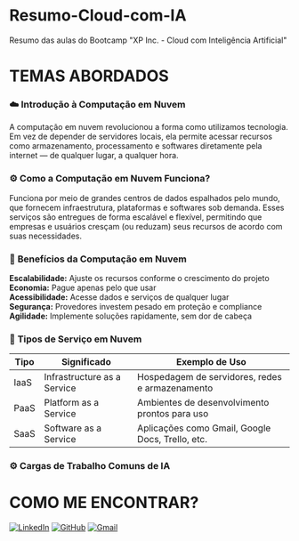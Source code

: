 # Resumo-Cloud-com-IA
Resumo das aulas do Bootcamp "XP Inc. - Cloud com Inteligência Artificial"

# **TEMAS ABORDADOS**

### ☁️ **Introdução à Computação em Nuvem**
A computação em nuvem revolucionou a forma como utilizamos tecnologia. Em vez de depender de servidores locais, ela permite acessar recursos como armazenamento, processamento e softwares diretamente pela internet — de qualquer lugar, a qualquer hora.

### ⚙️ **Como a Computação em Nuvem Funciona?**
Funciona por meio de grandes centros de dados espalhados pelo mundo, que fornecem infraestrutura, plataformas e softwares sob demanda. Esses serviços são entregues de forma escalável e flexível, permitindo que empresas e usuários cresçam (ou reduzam) seus recursos de acordo com suas necessidades.

### 🚀 **Benefícios da Computação em Nuvem**
**Escalabilidade:** Ajuste os recursos conforme o crescimento do projeto\
**Economia:** Pague apenas pelo que usar\
**Acessibilidade:** Acesse dados e serviços de qualquer lugar\
**Segurança:** Provedores investem pesado em proteção e compliance\
**Agilidade:** Implemente soluções rapidamente, sem dor de cabeça

### 🔧 **Tipos de Serviço em Nuvem**
| Tipo  | Significado                 | Exemplo de Uso                                        |
|-------|-----------------------------|--------------------------------------------------------|
| IaaS  | Infrastructure as a Service | Hospedagem de servidores, redes e armazenamento       |
| PaaS  | Platform as a Service       | Ambientes de desenvolvimento prontos para uso         |
| SaaS  | Software as a Service       | Aplicações como Gmail, Google Docs, Trello, etc.      |

### ⚙️ **Cargas de Trabalho Comuns de IA**

# **COMO ME ENCONTRAR?**
[![LinkedIn](https://img.shields.io/badge/LinkedIn-000000?style=for-the-badge&logo=linkedin&logoColor=white)](https://www.linkedin.com/in/rafaeloliveirarso/) 
[![GitHub](https://img.shields.io/badge/GitHub-100000?style=for-the-badge&logo=github&logoColor=white)](https://github.com/rafaeloliveirarso)
[![Gmail](https://img.shields.io/badge/Gmail-000000?style=for-the-badge&logo=gmail&logoColor=red)](mailto:rafael.silvaoliveira1992@gmail.com)
